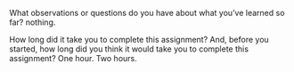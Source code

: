 What observations or questions do you have about what you’ve learned so far?
nothing.


How long did it take you to complete this assignment? And, before you started, how long did you think it would take you to complete this assignment?
One hour.
Two hours.